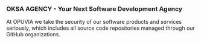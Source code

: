 ### OKSA AGENCY - Your Next Software Development Agency

At OPUVIA we take the security of our software products and services seriously, which includes all source code repositories managed through our GitHub organizations.
